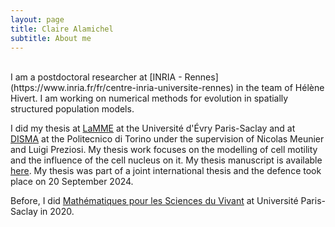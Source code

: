 ```yaml
---
layout: page
title: Claire Alamichel
subtitle: About me
---
```


<br>
I am a postdoctoral researcher at [INRIA - Rennes](https://www.inria.fr/fr/centre-inria-universite-rennes) in the team of Hélène Hivert. I am working on numerical methods for evolution in spatially structured population models.

I did my thesis at [LaMME](http://www.math-evry.cnrs.fr/welcome) at the Université d'Évry Paris-Saclay and at [DISMA](https://www.disma.polito.it/) at the Politecnico di Torino under the supervision of Nicolas Meunier and Luigi Preziosi. My thesis work focuses on the modelling of cell motility and the influence of the cell nucleus on it. My thesis manuscript is available [here](https://theses.hal.science/tel-04755731). My thesis was part of a joint international thesis and the defence took place on 20 September 2024.

Before, I did [Mathématiques pour les Sciences du Vivant](https://sites.google.com/view/m2-msv/accueil) at Université Paris-Saclay in 2020.

<br>

